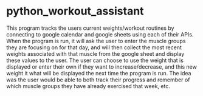 # python_workout_assistant
This program tracks the users current weights/workout routines by connecting to google calendar and google sheets using each of their APIs. When the program is run, it will ask the user to enter the muscle groups they are focusing on for that day, and will then collect the most recent weights associated with that muscle from the google sheet and display these values to the user. The user can choose to use the weight that is displayed or enter their own if they want to increase/decrease, and this new weight it what will be displayed the next time the program is run. The idea was the user would be able to both track their progress and remember of which muscle groups they have already exercised that week, etc.
